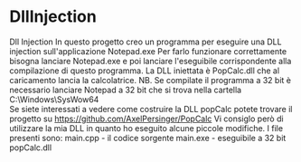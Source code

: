 # DllInjection
Dll Injection
In questo progetto creo un programma per eseguire una DLL injection sull'applicazione Notepad.exe
Per farlo funzionare correttamente bisogna lanciare Notepad.exe e poi lanciare l'eseguibile corrispondente alla compilazione di questo programma.
La DLL iniettata è PopCalc.dll che al caricamento lancia la calcolatrice.
NB. Se compilate il programma a 32 bit è necessario lanciare Notepad a 32 bit che si trova nella cartella C:\Windows\SysWow64\
Se siete interessati a vedere come costruire la DLL popCalc potete trovare il progetto su https://github.com/AxelPersinger/PopCalc
Vi consiglo però di utilizzare la mia DLL in quanto ho eseguito alcune piccole modifiche.
I file presenti sono:
main.cpp - il codice sorgente
main.exe - eseguibile a 32 bit
popCalc.dll


